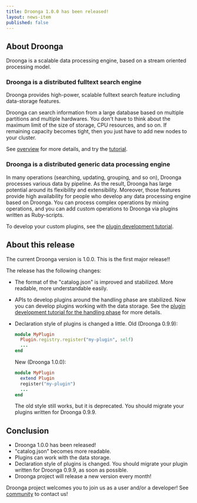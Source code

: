 ```yaml
---
title: Droonga 1.0.0 has been released!
layout: news-item
published: false
---
```


## About Droonga

Droonga is a scalable data processing engine, based on a stream oriented processing model.

### Droonga is a distributed fulltext search engine

Droonga provides high-power, scalable fulltext search feature including data-storage features.

Droonga can search information from a large database based on multiple partitions and multiple hardwares.
You don't have to think about the maximum limit of the size of storage, CPU resources, and so on.
If remaining capacity becomes tight, then you just have to add new nodes to your cluster.

See [overview](/overview/) for more details, and try the [tutorial](/tutorial/).

### Droonga is a distributed generic data processing engine

In many operations (searching, updating, grouping, and so on), Droonga processes various data by pipeline.
As the result, Droonga has large potential around its flexibility and extensibility.
Moreover, those features provide high availability for people who develop any data processing engine based on Droonga.
You can process complex operations by mixing operations, and you can add custom operations to Droonga via plugins written as Ruby-scripts.

To develop your custom plugins, see the [plugin development tutorial][tutorial-plugin].


## About this release

The current Droonga version is 1.0.0.
This is the first major release!!

The release has the following changes:

 * The format of the "catalog.json" is improved and stabilized.
   More readable, more understandable easily.
 * APIs to develop plugins around the handling phase are stabilized.
   Now you can develop plugins working with the data storage.
   See the [plugin development tutorial for the handling phase][tutorial-handler] for more details.
 * Declaration style of plugins is changed a little.
   Old (Droonga 0.9.9):
   
   ~~~ruby
   module MyPlugin
     Plugin.registry.register("my-plugin", self)
     ...
   end
   ~~~
   
   New (Droonga 1.0.0):
   
   ~~~ruby
   module MyPlugin
     extend Plugin
     register("my-plugin")
     ...
   end
   ~~~
   
   The old style still works, but it is deprecated.
   You should migrate your plugins written for Droonga 0.9.9.

## Conclusion

 * Droonga 1.0.0 has been released!
 * "catalog.json" becomes more readable.
 * Plugins can work with the data storage.
 * Declaration style of plugins is changed.
   You should migrate your plugin written for Droonga 0.9.9, as soon as possible.
 * Droonga project will release a new version every month!

Droonga project welcomes you to join us as a user and/or a developer! See [community][] to contact us!

  [community]: /community/
  [search]: /reference/commands/search/
  [table_remove]: /reference/commands/
  [tutorial-plugin]: /tutorial/plugin-development/
  [tutorial-handler]: /tutorial/plugin-development/handler/
